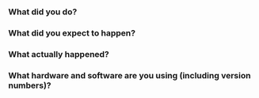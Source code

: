 ### What did you do?


### What did you expect to happen?


### What actually happened?


### What hardware and software are you using (including version numbers)?

<!-- Tip: copy and paste the output of `ev3dev-sysinfo -m` here -->

